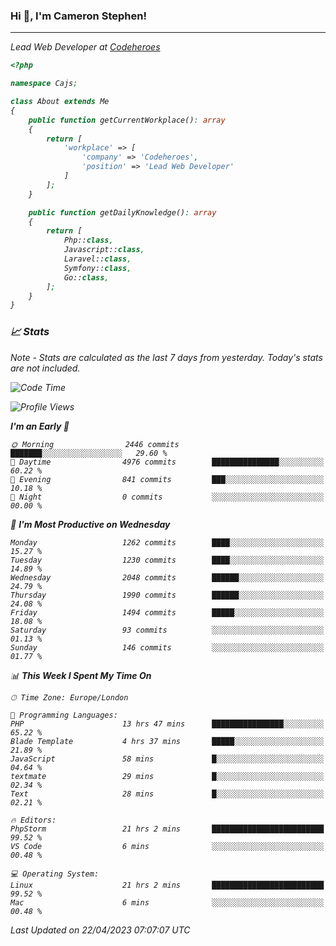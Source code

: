 ### Hi 👋, I'm Cameron Stephen!
<hr>
<p><em>Lead Web Developer at <a href="https://codeheroes.co.uk">Codeheroes</a></p>


```php
<?php

namespace Cajs;

class About extends Me
{
    public function getCurrentWorkplace(): array
    {
        return [
            'workplace' => [
                'company' => 'Codeheroes',
                'position' => 'Lead Web Developer'
            ]
        ];
    }

    public function getDailyKnowledge(): array
    {
        return [
            Php::class,
            Javascript::class,
            Laravel::class,
            Symfony::class,
            Go::class,
        ];
    }
}
```

### 📈 Stats
<p><em>Note - Stats are calculated as the last 7 days from yesterday. Today's stats are not included.</em></p>


<!--START_SECTION:waka-->
![Code Time](http://img.shields.io/badge/Code%20Time-3%2C332%20hrs%2049%20mins-blue)

![Profile Views](http://img.shields.io/badge/Profile%20Views-0-blue)

**I'm an Early 🐤** 

```text
🌞 Morning                2446 commits        ███████░░░░░░░░░░░░░░░░░░   29.60 % 
🌆 Daytime                4976 commits        ███████████████░░░░░░░░░░   60.22 % 
🌃 Evening                841 commits         ███░░░░░░░░░░░░░░░░░░░░░░   10.18 % 
🌙 Night                  0 commits           ░░░░░░░░░░░░░░░░░░░░░░░░░   00.00 % 
```
📅 **I'm Most Productive on Wednesday** 

```text
Monday                   1262 commits        ████░░░░░░░░░░░░░░░░░░░░░   15.27 % 
Tuesday                  1230 commits        ████░░░░░░░░░░░░░░░░░░░░░   14.89 % 
Wednesday                2048 commits        ██████░░░░░░░░░░░░░░░░░░░   24.79 % 
Thursday                 1990 commits        ██████░░░░░░░░░░░░░░░░░░░   24.08 % 
Friday                   1494 commits        █████░░░░░░░░░░░░░░░░░░░░   18.08 % 
Saturday                 93 commits          ░░░░░░░░░░░░░░░░░░░░░░░░░   01.13 % 
Sunday                   146 commits         ░░░░░░░░░░░░░░░░░░░░░░░░░   01.77 % 
```


📊 **This Week I Spent My Time On** 

```text
🕑︎ Time Zone: Europe/London

💬 Programming Languages: 
PHP                      13 hrs 47 mins      ████████████████░░░░░░░░░   65.22 % 
Blade Template           4 hrs 37 mins       █████░░░░░░░░░░░░░░░░░░░░   21.89 % 
JavaScript               58 mins             █░░░░░░░░░░░░░░░░░░░░░░░░   04.64 % 
textmate                 29 mins             █░░░░░░░░░░░░░░░░░░░░░░░░   02.34 % 
Text                     28 mins             █░░░░░░░░░░░░░░░░░░░░░░░░   02.21 % 

🔥 Editors: 
PhpStorm                 21 hrs 2 mins       █████████████████████████   99.52 % 
VS Code                  6 mins              ░░░░░░░░░░░░░░░░░░░░░░░░░   00.48 % 

💻 Operating System: 
Linux                    21 hrs 2 mins       █████████████████████████   99.52 % 
Mac                      6 mins              ░░░░░░░░░░░░░░░░░░░░░░░░░   00.48 % 
```


 Last Updated on 22/04/2023 07:07:07 UTC
<!--END_SECTION:waka-->
